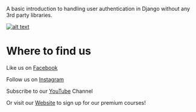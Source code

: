 A basic introduction to handling user authentication in Django without any 3rd party libraries.

[![alt text](https://github.com/justdjango/Handling-User-Auth/blob/master/handling_auth.png "thumbnail")](https://justdjango.com)

# Where to find us
Like us on [Facebook](https://www.facebook.com/justdjangocode/)

Follow us on [Instagram](https://www.instagram.com/justdjangocode/)

Subscribe to our [YouTube](https://www.youtube.com/channel/UCRM1gWNTDx0SHIqUJygD-kQ) Channel

Or visit our [Website](https://www.justdjango.com) to sign up for our premium courses!
